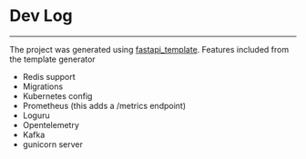 # Dev Log

---

The project was generated using [fastapi_template](https://github.com/s3rius/FastAPI-template).
Features included from the template generator

-   Redis support
-   Migrations
-   Kubernetes config
-   Prometheus (this adds a /metrics endpoint)
-   Loguru
-   Opentelemetry
-   Kafka
-   gunicorn server
